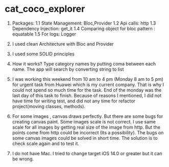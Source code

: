 # cat_coco_explorer

1. Packages:
   1.1 State Management: Bloc,Provider 1.2 Api calls: http 1.3 Dependency Injection: get_it 1.4
   Comparing object for bloc pattern :  equatable 1.5 For logs: Logger

2. I used clean Architecture with Bloc and Provider
3. I used some SOLID principles

4. How it works? Type category names by putting coma between each name. The app will search by
   converting string to list

5. I was working this weekend from 10 am to 4 pm (Monday 8 am to 5 pm) for urgent task from Huawei
   which is my current company. That is why I could not spend so much time for the task. End of the
   monday was the last day of this task to finish. Because of reasons I mentioned, I did not have
   time for writing test, and did not any time for refactor project(moving classes, methods).

6. For some images , canvas draws perfectly. But there are some bugs for creating canvas paint. Some
   images scale is not correct. I use same scale for all images by getting real size of the image
   from http. But the points come from http could be incorrect (Its a possibility). The bugs on some
   canvas images could be solved in short time. The solution is to check scale again and to test it.

7. I do not have Mac. I tried to change target iOS 14.0 or greater but it can be wrong. 

